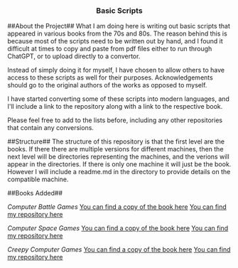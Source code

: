 <h3 align="center">Basic Scripts</h3>

##About the Project##
What I am doing here is writing out basic scripts that appeared in various
books from the 70s and 80s. The reason behind this is because most of the
scripts need to be written out by hand, and I found it difficult at times
to copy and paste from pdf files either to run through ChatGPT, or to upload
directly to a convertor.

Instead of simply doing it for myself, I have chosen to allow others to have
access to these scripts as well for their purposes. Acknowledgements should
go to the original authors of the works as opposed to myself.

I have started converting some of these scripts into modern languages, and I'll
include a link to the repository along with a link to the respective book.

Please feel free to add to the lists before, including any other repositories
that contain any conversions.

##Structure##
The structure of this repository is that the first level are the books. If there
there are multiple versions for different machines, then the next level will be
directories representing the machines, and the verions will appear in the
directories. If there is only one machine it will just be the book. However I
will include a readme.md in the directory to provide details on the compatible
machine.

##Books Added##

*Computer Battle Games*
[You can find a copy of the book here](https://drive.google.com/file/d/0Bxv0SsvibDMTVUExUjFhTURCSU0/view)
[You can find my repository here](https://github.com/s3664099/ComputerBattleGamesPython/tree/main)

*Computer Space Games*
[You can find a copy of the book here](https://drive.google.com/file/d/0Bxv0SsvibDMTNlMwTi1PTlVxc2M/view?resourcekey=0-kaU6eyAmIVhT3_H8RkHfHA)
[You can find my repository here](https://github.com/s3664099/Computer_Space_Games)

*Creepy Computer Games*
[You can find a copy of the book here](https://ia801902.us.archive.org/3/items/Creepy_Computer_Games_1983_Usborne_Publishing/Creepy_Computer_Games_1983_Usborne_Publishing.pdf)
[You can find my repository here](https://github.com/s3664099/Creepy_Computer_Games)
